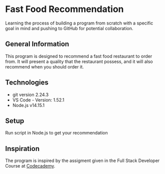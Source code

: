 # Fast Food Recommendation
Learning the process of building a program from scratch with a specific goal in mind and pushing to GitHub for potential collaboration.
## General Information
This program is designed to recommend a fast food restaurant to order from. It will present a quality that the restaurant possess, and it will also recommend when you should order it.
## Technologies
* git version 2.24.3
* VS Code - Version: 1.52.1
* Node.js v14.15.1
## Setup
Run script in Node.js to get your recommendation
## Inspiration
The program is inspired by the assigment given in the Full Stack Developer Course at [Codecademy](https://www.codecademy.com/paths/full-stack-engineer-career-path/tracks/fscp-javascript-syntax-portfolio-project/modules/fscp-mixed-messages/kanban_projects/mixed-messages).